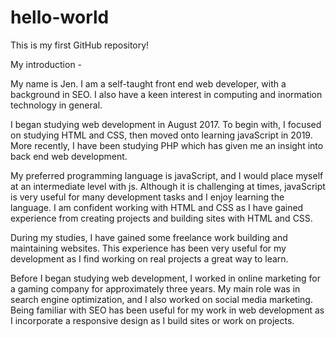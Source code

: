 # hello-world
This is my first GitHub repository!

My introduction -

My name is Jen. I am a self-taught front end web developer, with a background in SEO. I also have a keen interest in computing and inormation technology in general.

I began studying web development in August 2017. To begin with, I focused on studying HTML and CSS, then moved onto learning javaScript in 2019. More recently, I have been studying PHP which has given me an insight into back end web development.

My preferred programming language is javaScript, and I would place myself at an intermediate level with js. Although it is challenging at times, javaScript is very useful for many development tasks and I enjoy learning the language. I am confident working with HTML and CSS as I have gained experience from creating projects and building sites with HTML and CSS. 

During my studies, I have gained some freelance work building and maintaining websites. This experience has been very useful for my development as I find working on real projects a great way to learn.

Before I began studying web development, I worked in online marketing for a gaming company for approximately three years. My main role was in search engine optimization, and I also worked on social media marketing. Being familiar with SEO has been useful for my work in web development as I incorporate a responsive design as I build sites or work on projects.
